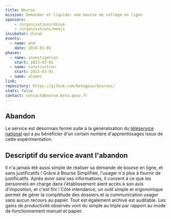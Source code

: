 ```yaml
---
title: Bourse
mission: Demander et liquider une bourse de collège en ligne
sponsors: 
    - /organisations/dinum
    - /organisations/menjs
incubator: dinum
events:
  - name: end
    date: 2018-01-01
phases:
  - name: investigation
    start: 2015-03-01
  - name: construction
    start: 2015-03-01    
  - name: alumni
link:
repository: https://github.com/betagouv/bourses/
stats: false
contact: contact@bourse.beta.gouv.fr
---
```


## Abandon

Le service est désormais fermé suite à la généralisation du [téléservice national](https://www.service-public.fr/particuliers/vosdroits/F984) qui a pu bénéficier d'un certain nombre d'apprentissages issus de cette expérimentation.

## Descriptif du service avant l'abandon

Il n'a jamais été aussi simple de réaliser sa demande de bourse en ligne, et sans justificatifs ! Grâce à Bourse Simplifiée, l'usager n'a plus à fournir de justificatifs. Après avoir saisi ses informations, il consent à ce que les personnels en charge dans l'établissement aient accès à son avis d'imposition, et c'est fini !
Côté intendance, un outil simple et ergonomique permet de gérer la complétude des dossiers et la communication usager sans aucun recours au papier. Tout est également archivé est auditable. Les gains de productivité observés vont du simple au triple par rapport au mode de fonctionnement manuel et papier.

